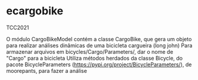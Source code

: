 # ecargobike
TCC2021

O módulo CargoBikeModel contém a classe CargoBike, que gera um objeto para realizar análises dinâmicas de uma bicicleta cargueira (long john)
Para armazenar arquivos em bicycles/Cargo/Parameters/, dar o nome de "Cargo" para a bicicleta
Utiliza métodos herdados da classe Bicycle, do pacote BicycleParameters (https://pypi.org/project/BicycleParameters/), de moorepants, para fazer a análise
